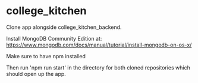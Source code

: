 # college_kitchen

Clone app alongside college_kitchen_backend.

Install MongoDB Community Edition at: https://www.mongodb.com/docs/manual/tutorial/install-mongodb-on-os-x/

Make sure to have npm installed

Then run 'npm run start' in the directory for both cloned repositories which should open up the app.
